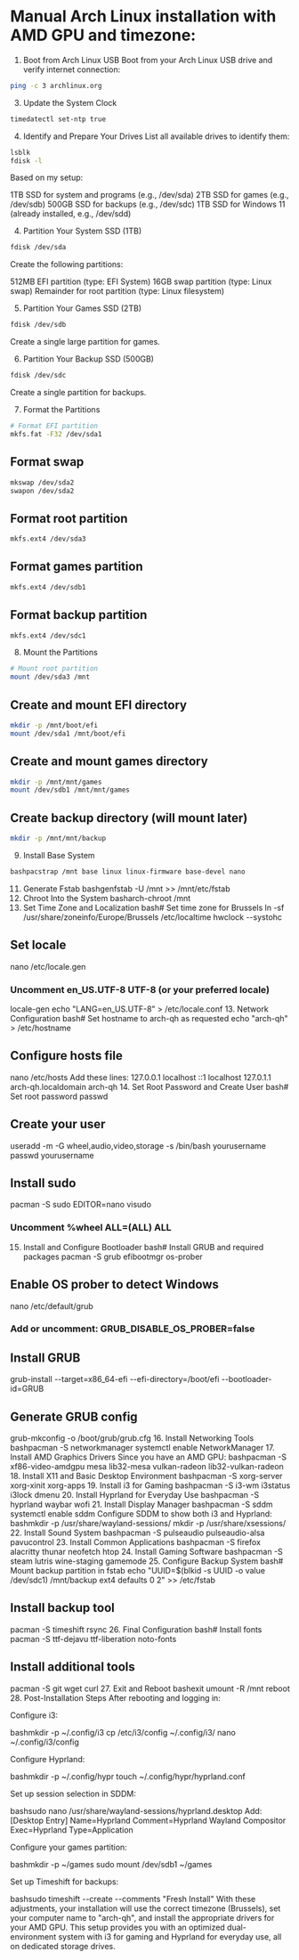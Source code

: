 # Manual Arch Linux installation with AMD GPU and timezone:
1. Boot from Arch Linux USB
Boot from your Arch Linux USB drive and verify internet connection:
```bash
ping -c 3 archlinux.org
```
3. Update the System Clock
```bash
timedatectl set-ntp true
```
4. Identify and Prepare Your Drives
List all available drives to identify them:
```bash
lsblk
fdisk -l
```
Based on my setup:

1TB SSD for system and programs (e.g., /dev/sda)
2TB SSD for games (e.g., /dev/sdb)
500GB SSD for backups (e.g., /dev/sdc)
1TB SSD for Windows 11 (already installed, e.g., /dev/sdd)

4. Partition Your System SSD (1TB)
```bash
fdisk /dev/sda
```
Create the following partitions:

512MB EFI partition (type: EFI System)
16GB swap partition (type: Linux swap)
Remainder for root partition (type: Linux filesystem)

5. Partition Your Games SSD (2TB)

```bash
fdisk /dev/sdb
```
Create a single large partition for games.

6. Partition Your Backup SSD (500GB)
```bash
fdisk /dev/sdc
```
Create a single partition for backups.

7. Format the Partitions
```bash
# Format EFI partition
mkfs.fat -F32 /dev/sda1
```

## Format swap
```bash
mkswap /dev/sda2
swapon /dev/sda2
```

## Format root partition
```bash
mkfs.ext4 /dev/sda3
```

## Format games partition
```bash
mkfs.ext4 /dev/sdb1
```

## Format backup partition
```bash
mkfs.ext4 /dev/sdc1
```
8. Mount the Partitions
```bash
# Mount root partition
mount /dev/sda3 /mnt
```

## Create and mount EFI directory
```bash
mkdir -p /mnt/boot/efi
mount /dev/sda1 /mnt/boot/efi
```

## Create and mount games directory
```bash
mkdir -p /mnt/mnt/games
mount /dev/sdb1 /mnt/mnt/games
```

## Create backup directory (will mount later)
```bash
mkdir -p /mnt/mnt/backup
```
9. Install Base System
```bash
bashpacstrap /mnt base linux linux-firmware base-devel nano
```
11. Generate Fstab
bashgenfstab -U /mnt >> /mnt/etc/fstab
12. Chroot Into the System
basharch-chroot /mnt
13. Set Time Zone and Localization
bash# Set time zone for Brussels
ln -sf /usr/share/zoneinfo/Europe/Brussels /etc/localtime
hwclock --systohc

## Set locale
nano /etc/locale.gen
### Uncomment en_US.UTF-8 UTF-8 (or your preferred locale)
locale-gen
echo "LANG=en_US.UTF-8" > /etc/locale.conf
13. Network Configuration
bash# Set hostname to arch-qh as requested
echo "arch-qh" > /etc/hostname

## Configure hosts file
nano /etc/hosts
Add these lines:
127.0.0.1   localhost
::1         localhost
127.0.1.1   arch-qh.localdomain   arch-qh
14. Set Root Password and Create User
bash# Set root password
passwd

## Create your user
useradd -m -G wheel,audio,video,storage -s /bin/bash yourusername
passwd yourusername

## Install sudo
pacman -S sudo
EDITOR=nano visudo
### Uncomment %wheel ALL=(ALL) ALL
15. Install and Configure Bootloader
bash# Install GRUB and required packages
pacman -S grub efibootmgr os-prober

## Enable OS prober to detect Windows
nano /etc/default/grub
### Add or uncomment: GRUB_DISABLE_OS_PROBER=false

## Install GRUB
grub-install --target=x86_64-efi --efi-directory=/boot/efi --bootloader-id=GRUB

## Generate GRUB config
grub-mkconfig -o /boot/grub/grub.cfg
16. Install Networking Tools
bashpacman -S networkmanager
systemctl enable NetworkManager
17. Install AMD Graphics Drivers
Since you have an AMD GPU:
bashpacman -S xf86-video-amdgpu mesa lib32-mesa vulkan-radeon lib32-vulkan-radeon
18. Install X11 and Basic Desktop Environment
bashpacman -S xorg-server xorg-xinit xorg-apps
19. Install i3 for Gaming
bashpacman -S i3-wm i3status i3lock dmenu
20. Install Hyprland for Everyday Use
bashpacman -S hyprland waybar wofi
21. Install Display Manager
bashpacman -S sddm
systemctl enable sddm
Configure SDDM to show both i3 and Hyprland:
bashmkdir -p /usr/share/wayland-sessions/
mkdir -p /usr/share/xsessions/
22. Install Sound System
bashpacman -S pulseaudio pulseaudio-alsa pavucontrol
23. Install Common Applications
bashpacman -S firefox alacritty thunar neofetch htop
24. Install Gaming Software
bashpacman -S steam lutris wine-staging gamemode
25. Configure Backup System
bash# Mount backup partition in fstab
echo "UUID=$(blkid -s UUID -o value /dev/sdc1) /mnt/backup ext4 defaults 0 2" >> /etc/fstab

## Install backup tool
pacman -S timeshift rsync
26. Final Configuration
bash# Install fonts
pacman -S ttf-dejavu ttf-liberation noto-fonts

## Install additional tools
pacman -S git wget curl
27. Exit and Reboot
bashexit
umount -R /mnt
reboot
28. Post-Installation Steps
After rebooting and logging in:

Configure i3:

bashmkdir -p ~/.config/i3
cp /etc/i3/config ~/.config/i3/
nano ~/.config/i3/config

Configure Hyprland:

bashmkdir -p ~/.config/hypr
touch ~/.config/hypr/hyprland.conf

Set up session selection in SDDM:

bashsudo nano /usr/share/wayland-sessions/hyprland.desktop
Add:
[Desktop Entry]
Name=Hyprland
Comment=Hyprland Wayland Compositor
Exec=Hyprland
Type=Application

Configure your games partition:

bashmkdir -p ~/games
sudo mount /dev/sdb1 ~/games

Set up Timeshift for backups:

bashsudo timeshift --create --comments "Fresh Install"
With these adjustments, your installation will use the correct timezone (Brussels), set your computer name to "arch-qh", and install the appropriate drivers for your AMD GPU. This setup provides you with an optimized dual-environment system with i3 for gaming and Hyprland for everyday use, all on dedicated storage drives.
